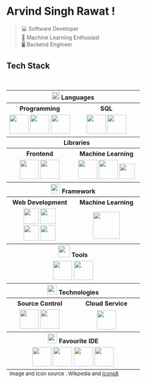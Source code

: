 # Arvind Singh Rawat !

> :computer: Software Developer\
> :robot: Machine Learning Enthusiast\
> :desktop_computer: Backend Engineer



## Tech Stack
<br/>

<table>
    <tbody>
        <tr>
            <th colspan=2>
                <img src="https://github.com/ArvindSinghRawat/ArvindSinghRawat/blob/master/resources/icons/icons8-laptop-coding-50.png?raw=true" height=20/> Languages
            </th>
        </tr>
        <tr>
            <th>
                <b>
                    Programming
                </b>
            </th>
            <th>
                <b>
                    SQL
                </b>
            </th>
        </tr>
        <tr>
            <td align="center" width="50%" >
                <img src="https://upload.wikimedia.org/wikipedia/commons/thumb/f/f8/Python_logo_and_wordmark.svg/250px-Python_logo_and_wordmark.svg.png" height=50/>
                <img src="https://upload.wikimedia.org/wikipedia/commons/thumb/1/18/ISO_C%2B%2B_Logo.svg/150px-ISO_C%2B%2B_Logo.svg.png" height=50/>
                <img src="https://upload.wikimedia.org/wikipedia/en/thumb/3/30/Java_programming_language_logo.svg/141px-Java_programming_language_logo.svg.png" height=50/>
            </td>
            <td align="center" width="50%" >
                <img src="https://upload.wikimedia.org/wikipedia/en/thumb/6/62/MySQL.svg/136px-MySQL.svg.png" height=50/>
                <img src="https://upload.wikimedia.org/wikipedia/commons/thumb/2/29/Postgresql_elephant.svg/220px-Postgresql_elephant.svg.png" height=50/>
            </td>
        </tr>
        <tr>
            <th colspan=2>
                <img src="https://github.com/ArvindSinghRawat/ArvindSinghRawat/blob/master/resources/icons/icons8-library-50.png?raw=true" height=15/> Libraries
            </th>
        </tr>
        <tr>
            <th>
                Frontend
            </th>
            <th>
                Machine Learning
            </th>
        </tr>
        <tr>
            <td align="center" width="50%" >
                <img src="https://upload.wikimedia.org/wikipedia/commons/thumb/a/a7/React-icon.svg/220px-React-icon.svg.png" height=50/>
                <img src="https://upload.wikimedia.org/wikipedia/commons/thumb/b/b2/Bootstrap_logo.svg/220px-Bootstrap_logo.svg.png" height=50/>
            </td>
            <td align="center" width="50%" >
                <img src="https://upload.wikimedia.org/wikipedia/commons/thumb/3/31/NumPy_logo_2020.svg/330px-NumPy_logo_2020.svg.png" height=50/>
                <img src="https://upload.wikimedia.org/wikipedia/commons/thumb/e/ed/Pandas_logo.svg/450px-Pandas_logo.svg.png" height=50/>
                <img src="https://upload.wikimedia.org/wikipedia/en/thumb/5/56/Matplotlib_logo.svg/450px-Matplotlib_logo.svg.png" height=40/>
            </td>
        </tr>
        <tr>
            <th colspan=2>
                <img src="https://github.com/ArvindSinghRawat/ArvindSinghRawat/blob/master/resources/icons/icons8-front-view-50.png?raw=true" height=25/> Framework
            </th>
        </tr>
        <tr>
            <th>
                Web Development
            </th>
            <th>
                Machine Learning
            </th>
        </tr>
        <tr>
            <td align="center" width="50%">
                <img src="https://upload.wikimedia.org/wikipedia/commons/thumb/4/44/Spring_Framework_Logo_2018.svg/330px-Spring_Framework_Logo_2018.svg.png" height=40/>
                <img src="https://github.com/ArvindSinghRawat/ArvindSinghRawat/blob/master/icons/springboot.jpeg?raw=true" height=40/>
                <br/>
                <img src="https://upload.wikimedia.org/wikipedia/commons/thumb/3/3c/Flask_logo.svg/330px-Flask_logo.svg.png" height=40/>
                <img src="https://upload.wikimedia.org/wikipedia/commons/thumb/7/75/Django_logo.svg/278px-Django_logo.svg.png" height=40/>
            </td>
            <td align="center" width="50%">
                <img src="https://upload.wikimedia.org/wikipedia/commons/thumb/1/11/TensorFlowLogo.svg/330px-TensorFlowLogo.svg.png" height=70/>
            </td>
        </tr>
        <tr>
            <th colspan=2>
                <img src="https://github.com/ArvindSinghRawat/ArvindSinghRawat/blob/master/resources/icons/icons8-hand-tools-50.png?raw=true" height=30/> Tools
            </th>
        </tr>
        <tr>
            <td align="center" colspan=2>
                <img src="https://upload.wikimedia.org/wikipedia/commons/thumb/e/e0/Git-logo.svg/150px-Git-logo.svg.png" height=50/>
                <img src="https://github.com/ArvindSinghRawat/ArvindSinghRawat/blob/master/resources/icons/chrome-dev.jpg?raw=true" height=50/>
            </td>
        </tr>
        <tr>
            <th colspan=2>
                <img src="https://github.com/ArvindSinghRawat/ArvindSinghRawat/blob/master/resources/icons/icons8-gears-50.png?raw=true" height=25/> Technologies
            </th>
        </tr>
        <tr>
            <th>
                Source Control
            </th>
            <th>
                Cloud Service
            </th>
        </tr>
        <tr>
            <td align="center" width="50%">
                <img src="https://upload.wikimedia.org/wikipedia/commons/thumb/9/95/Font_Awesome_5_brands_github.svg/62px-Font_Awesome_5_brands_github.svg.png" height=50/>
                <img src="https://upload.wikimedia.org/wikipedia/commons/thumb/e/e1/GitLab_logo.svg/250px-GitLab_logo.svg.png" height=50/>
            </td>
            <td align="center" width="50%" >
                <img src="https://upload.wikimedia.org/wikipedia/commons/thumb/9/93/Amazon_Web_Services_Logo.svg/150px-Amazon_Web_Services_Logo.svg.png" height=50/>
            </td>
        </tr>
        <tr>
            <th colspan=2>
                <img src="https://github.com/ArvindSinghRawat/ArvindSinghRawat/blob/master/resources/icons/icons8-program-50.png?raw=true" height=25/> Favourite IDE
            </th>
        </tr>
        <tr>
            <td align="center" width="50%"  colspan=2>
                <img src="https://upload.wikimedia.org/wikipedia/commons/thumb/d/d5/IntelliJ_IDEA_Logo.svg/64px-IntelliJ_IDEA_Logo.svg.png" height=50/>
                <img src="https://upload.wikimedia.org/wikipedia/commons/thumb/9/9a/Visual_Studio_Code_1.35_icon.svg/64px-Visual_Studio_Code_1.35_icon.svg.png" height=50/>
                <img src="https://upload.wikimedia.org/wikipedia/commons/thumb/7/7e/Spyder_logo.svg/64px-Spyder_logo.svg.png" height=50/>
                <img src="https://upload.wikimedia.org/wikipedia/commons/thumb/3/38/Jupyter_logo.svg/250px-Jupyter_logo.svg.png" height=50/>
            </td>
        </tr>
    </tbody>
    <tfoot>
        <tr>
          <td colspan=2>
            <sub>
              Image and Icon source : Wikpedia and <a target="_blank" href="https://icons8.com">Icons8</a>
            </sub>
          </td>
      </tr>
    </tfoot>
</table>
